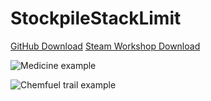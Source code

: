 # StockpileStackLimit

[GitHub Download](https://github.com/Ilyaki/StockpileStackLimit/releases)
[Steam Workshop Download](https://steamcommunity.com/sharedfiles/filedetails/?id=1651076103)

![Medicine example](https://dl.dropboxusercontent.com/s/xzv7vk92w782dgp/Thumbnail.png)

![Chemfuel trail example](https://dl.dropboxusercontent.com/s/qkmiz42f3pmqg3e/ChemfuelTrail.png)
